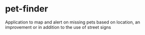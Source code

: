 # pet-finder
Application to map and alert on missing pets based on location, an improvement or in addition to the use of street signs
